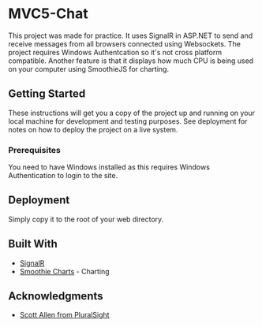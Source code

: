 # MVC5-Chat

This project was made for practice. It uses SignalR in ASP.NET to send and receive messages from all browsers connected using Websockets.
The project requires Windows Authentcation so it's not cross platform compatible. 
Another feature is that it displays how much CPU is being used on your computer using SmoothieJS for charting.

## Getting Started

These instructions will get you a copy of the project up and running on your local machine for development and testing purposes. See deployment for notes on how to deploy the project on a live system.

### Prerequisites

You need to have Windows installed as this requires Windows Authentication to login to the site.

## Deployment

Simply copy it to the root of your web directory.

## Built With

* [SignalR](https://www.asp.net/signalr)
* [Smoothie Charts](http://smoothiecharts.org/) - Charting

## Acknowledgments

* [Scott Allen from PluralSight](https://app.pluralsight.com/profile/author/scott-allen)
